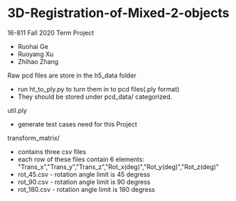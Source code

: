 # 3D-Registration-of-Mixed-2-objects

16-811 Fall 2020 Term Project
- Ruohai Ge 
- Ruoyang Xu
- Zhihao Zhang

Raw pcd files are store in the h5_data folder
- run ht_to_ply.py to turn them in to pcd files(.ply format)
- They should be stored under pcd_data/ categorized.

util.ply
- generate test cases need for this Project

transform_matrix/
- contains three csv files
- each row of these files contain 6 elements: "Trans_x","Trans_y","Trans_z","Rot_x(deg)","Rot_y(deg)","Rot_z(deg)"
- rot_45.csv - rotation angle limit is 45 degress
- rot_90.csv - rotation angle limit is 90 degress
- rot_180.csv - rotation angle limit is 180 degress

